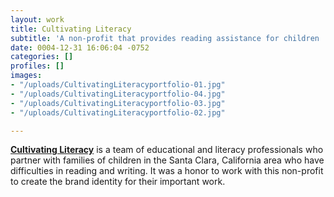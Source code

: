 ```yaml
---
layout: work
title: Cultivating Literacy
subtitle: 'A non-profit that provides reading assistance for children '
date: 0004-12-31 16:06:04 -0752
categories: []
profiles: []
images:
- "/uploads/CultivatingLiteracyportfolio-01.jpg"
- "/uploads/CultivatingLiteracyportfolio-04.jpg"
- "/uploads/CultivatingLiteracyportfolio-03.jpg"
- "/uploads/CultivatingLiteracyportfolio-02.jpg"

---
```

[**Cultivating Literacy**](https://www.cultivatingliteracy.org) is a team of educational and literacy professionals who partner with families of children in the Santa Clara, California area who have difficulties in reading and writing. It was a honor to work with this non-profit to create the brand identity for their important work.